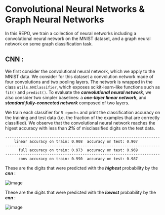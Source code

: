 # Convolutional Neural Networks & Graph Neural Networks

In this REPO, we train a collection of neural networks including a convolutional neural network on the MNIST dataset, and a graph neural network on some graph classification task.

## CNN :

We first consider the convolutional neural network, which we apply to the MNIST data.
We consider for this dataset a convolution network made of four convolutions and two pooling layers.
The network is wrapped in the class `utils.NNClassifier`, which exposes scikit-learn-like functions such as `fit()` and `predict()`. To evaluate the ***convolutional neural network***, we also consider two simpler baselines: a ***one-layer linear network***, and ***standard fully-connected network*** composed of two layers.


We train each classifier for `5 epochs` and print the classification accuracy on the training and test data (i.e. the fraction of the examples that are correctly classified). 
We observe that the convolutional neural network reaches the higest accuracy with less than ***2%*** of misclassified digits on the test data.

```
----------------------------------------------------------------------
    linear accuracy on train: 0.908  accuracy on test: 0.907
----------------------------------------------------------------------
      full accuracy on train: 0.973  accuracy on test: 0.969
----------------------------------------------------------------------
      conv accuracy on train: 0.990  accuracy on test: 0.987

```



These are the digits that were predicted with the ***highest*** probability by the ***cnn*** :

![image](https://user-images.githubusercontent.com/85687148/126724962-dba4324b-49a7-4505-8e2e-cdb8c0ff71a7.png)

These are the digits that were predicted with the ***lowest*** probability by the ***cnn*** :

![image](https://user-images.githubusercontent.com/85687148/126724997-52f695bd-a489-40c6-85a9-bee35b770ba4.png)





